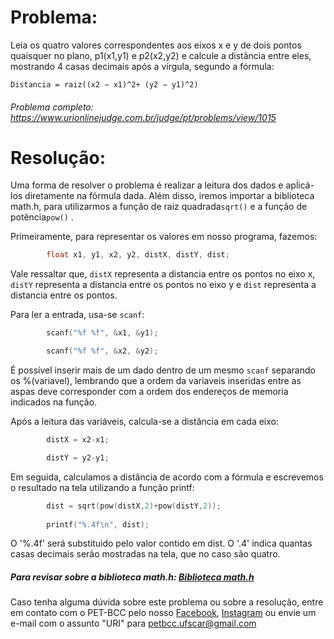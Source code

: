 # Problema:

Leia os quatro valores correspondentes aos eixos x e y de dois pontos quaisquer no plano, p1(x1,y1) e p2(x2,y2) e calcule a distância entre eles, mostrando 4 casas decimais após a vírgula, segundo a fórmula:

`Distancia = raiz((x2 − x1)^2+ (y2 − y1)^2)`

###### Problema completo: https://www.urionlinejudge.com.br/judge/pt/problems/view/1015

# Resolução:

Uma forma de resolver o problema é realizar a leitura dos dados e apĺicá-los diretamente na fórmula dada. Além disso, iremos importar a biblioteca math.h, para utilizarmos a função de raiz quadrada`sqrt()` e a função de potência`pow()` .

Primeiramente, para representar os valores em nosso programa, fazemos: 

```c
        float x1, y1, x2, y2, distX, distY, dist;
```

Vale ressaltar que, `distX` representa a distancia entre os pontos no eixo x, `distY` representa a distancia entre os pontos no eixo y e `dist` representa a distancia entre os pontos.

Para ler a entrada, usa-se `scanf`:

```c
        scanf("%f %f", &x1, &y1);

        scanf("%f %f", &x2, &y2);
```

É possível inserir mais de um dado dentro de um mesmo `scanf` separando os %(variavel), lembrando que a ordem da variaveis inseridas entre as aspas deve corresponder com a ordem dos endereços de memoria indicados na função. 

Após a leitura das variáveis, calcula-se a distância em cada eixo:

```c
        distX = x2-x1;

        distY = y2-y1;
```

Em seguida, calculamos a distância de acordo com a fórmula e escrevemos o resultado na tela utilizando a função printf:

```c
        dist = sqrt(pow(distX,2)+pow(distY,2));
   
        printf("%.4f\n", dist);
```

O '%.4f' será substituido pelo valor contido em dist. O '.4' indica quantas casas decimais serão mostradas na tela, que no caso são quatro.


##### Para revisar sobre a biblioteca math.h: [Biblioteca math.h](http://linguagemc.com.br/a-biblioteca-math-h/)


Caso tenha alguma dúvida sobre este problema ou sobre a resolução, entre em contato com o PET-BCC pelo nosso
[Facebook](https://www.facebook.com/petbcc/),
[Instagram](https://www.instagram.com/petbcc.ufscar/)
ou envie um e-mail com o assunto "URI" para petbcc.ufscar@gmail.com